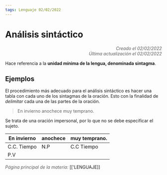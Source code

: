 ```yaml
---
tags: Lenguaje 02/02/2022
---
```


# Análisis sintáctico
<div style="text-align: right; opacity: 0.7; font-style: italic;">Creado el 02/02/2022</div>
<div style="text-align: right; opacity: 0.7; font-style: italic;">Última actualización el 02/02/2022</div>

Hace referencia a la **unidad mínima de la lengua, denominada sintagma**.

## Ejemplos

El procedimiento más adecuado para el análisis sintáctico es hacer una tabla con cada uno de los sintagmas de la oración. Esto con la finalidad de *delimitar* cada una de las partes de la oración.

> En invierno anochece muy temprano.

Se trata de una oración impersonal, por lo que no se debe especificar el sujeto.

| En invierno | anochece | muy temprano. |
| ----------- | -------- | ------------- |
| C.C. Tiempo | N.P      | C.C Tiempo    |
| P.V         |          |               |

<span style="opacity: 0.7; font-style: italic;">Página principal de la materia:</span> [['LENGUAJE]]